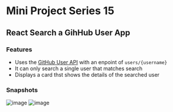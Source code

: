 # Mini Project Series 15
## React Search a GihHub User App

### Features

- Uses the [GitHub User API](https://docs.github.com/en/rest/users/users?apiVersion=2022-11-28) with an enpoint of `users/{username}`
- It can only search a single user that matches search
- Displays a card thst shows the details of the searched user

### Snapshots

![image](https://github.com/user-attachments/assets/867d7863-c7d7-45c6-9714-7a4820bf4dc0)
![image](https://github.com/user-attachments/assets/544f8488-0f8f-451f-aeb4-e6db488b6700)


